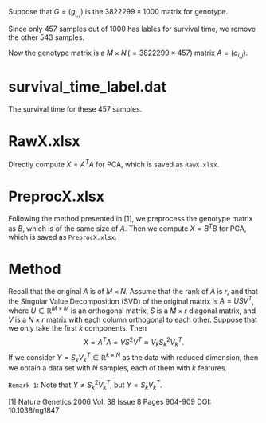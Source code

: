 Suppose that $G = (g_{i,j})$ is the $3822299 \times 1000$ matrix for genotype.

Since only $457$ samples out of $1000$ has lables for survival time, we remove the other $543$ samples.

Now the genotype matrix is a $M\times N \, ( = 3822299 \times 457)$ matrix $A = (a_{i,j})$.


# survival_time_label.dat
The survival time for these $457$ samples.

# RawX.xlsx
Directly compute $X = A^TA$ for PCA, which is saved as `RawX.xlsx`.

# PreprocX.xlsx
Following the method presented in [1], we preprocess the genotype matrix as $B$, which is of the same size of $A$. Then we compute $X = B^TB$ for PCA, which is saved as `PreprocX.xlsx`.

# Method

Recall that the original $A$ is of $M\times N$. Assume that the rank of $A$ is $r$, and that the Singular Value Decomposition (SVD) of the original matrix is $A = USV^T$, where $U\in\mathbb{R}^{M\times M}$ is an orthogonal matrix, $S$ is a $M\times r$ diagonal matrix, and $V$ is a $N\times r$ matrix with each column orthogonal to each other. Suppose that we only take the first $k$ components. Then $$X  = A^TA = VS^2V^T \approx V_k S_k^2V_k^T.$$ If we consider $Y = S_kV_k^T\in \mathbb{R}^{k\times N}$ as the data with reduced dimension, then we obtain a data set with $N$ samples, each of them with $k$ features.

`Remark 1`: Note that $Y\neq S_k^2V_k^T$, but $Y = S_kV_k^T$.

[1] Nature Genetics 2006 Vol. 38 Issue 8 Pages 904-909 DOI: 10.1038/ng1847